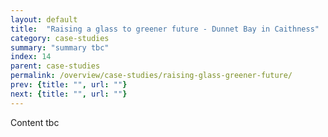 ```yaml
---
layout: default
title:  "Raising a glass to greener future - Dunnet Bay in Caithness"
category: case-studies
summary: "summary tbc"
index: 14
parent: case-studies
permalink: /overview/case-studies/raising-glass-greener-future/
prev: {title: "", url: ""}
next: {title: "", url: ""}
---
```


Content tbc
